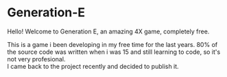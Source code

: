 # Generation-E
Hello! Welcome to Generation E, an amazing 4X game,  completely free.

This is a game i been developing in my free time for the last years. 80% of the source code was written when i was 15 and still learning to code, so it's not very profesional.  
I came back to the project recently and decided to publish it.
